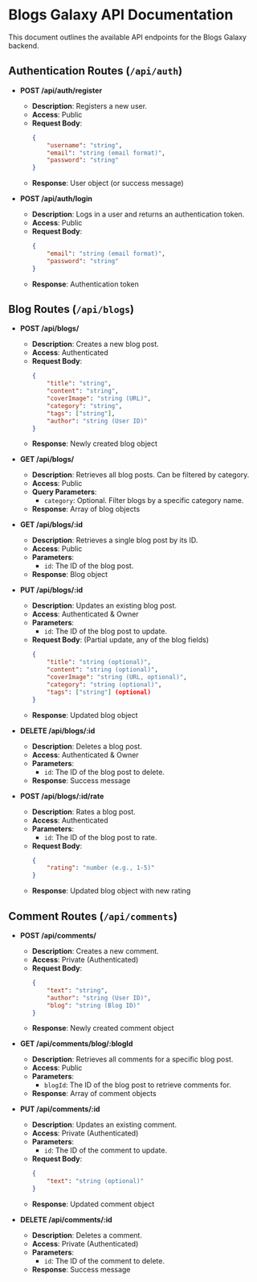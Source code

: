 # Blogs Galaxy API Documentation

This document outlines the available API endpoints for the Blogs Galaxy backend.

## Authentication Routes (`/api/auth`)

*   **POST /api/auth/register**
    *   **Description**: Registers a new user.
    *   **Access**: Public
    *   **Request Body**:
        ```json
        {
            "username": "string",
            "email": "string (email format)",
            "password": "string"
        }
        ```
    *   **Response**: User object (or success message)

*   **POST /api/auth/login**
    *   **Description**: Logs in a user and returns an authentication token.
    *   **Access**: Public
    *   **Request Body**:
        ```json
        {
            "email": "string (email format)",
            "password": "string"
        }
        ```
    *   **Response**: Authentication token

## Blog Routes (`/api/blogs`)

*   **POST /api/blogs/**
    *   **Description**: Creates a new blog post.
    *   **Access**: Authenticated
    *   **Request Body**:
        ```json
        {
            "title": "string",
            "content": "string",
            "coverImage": "string (URL)",
            "category": "string",
            "tags": ["string"],
            "author": "string (User ID)"
        }
        ```
    *   **Response**: Newly created blog object

*   **GET /api/blogs/**
    *   **Description**: Retrieves all blog posts. Can be filtered by category.
    *   **Access**: Public
    *   **Query Parameters**:
        *   `category`: Optional. Filter blogs by a specific category name.
    *   **Response**: Array of blog objects

*   **GET /api/blogs/:id**
    *   **Description**: Retrieves a single blog post by its ID.
    *   **Access**: Public
    *   **Parameters**:
        *   `id`: The ID of the blog post.
    *   **Response**: Blog object

*   **PUT /api/blogs/:id**
    *   **Description**: Updates an existing blog post.
    *   **Access**: Authenticated & Owner
    *   **Parameters**:
        *   `id`: The ID of the blog post to update.
    *   **Request Body**: (Partial update, any of the blog fields)
        ```json
        {
            "title": "string (optional)",
            "content": "string (optional)",
            "coverImage": "string (URL, optional)",
            "category": "string (optional)",
            "tags": ["string"] (optional)
        }
        ```
    *   **Response**: Updated blog object

*   **DELETE /api/blogs/:id**
    *   **Description**: Deletes a blog post.
    *   **Access**: Authenticated & Owner
    *   **Parameters**:
        *   `id`: The ID of the blog post to delete.
    *   **Response**: Success message

*   **POST /api/blogs/:id/rate**
    *   **Description**: Rates a blog post.
    *   **Access**: Authenticated
    *   **Parameters**:
        *   `id`: The ID of the blog post to rate.
    *   **Request Body**:
        ```json
        {
            "rating": "number (e.g., 1-5)"
        }
        ```
    *   **Response**: Updated blog object with new rating

## Comment Routes (`/api/comments`)

*   **POST /api/comments/**
    *   **Description**: Creates a new comment.
    *   **Access**: Private (Authenticated)
    *   **Request Body**:
        ```json
        {
            "text": "string",
            "author": "string (User ID)",
            "blog": "string (Blog ID)"
        }
        ```
    *   **Response**: Newly created comment object

*   **GET /api/comments/blog/:blogId**
    *   **Description**: Retrieves all comments for a specific blog post.
    *   **Access**: Public
    *   **Parameters**:
        *   `blogId`: The ID of the blog post to retrieve comments for.
    *   **Response**: Array of comment objects

*   **PUT /api/comments/:id**
    *   **Description**: Updates an existing comment.
    *   **Access**: Private (Authenticated)
    *   **Parameters**:
        *   `id`: The ID of the comment to update.
    *   **Request Body**:
        ```json
        {
            "text": "string (optional)"
        }
        ```
    *   **Response**: Updated comment object

*   **DELETE /api/comments/:id**
    *   **Description**: Deletes a comment.
    *   **Access**: Private (Authenticated)
    *   **Parameters**:
        *   `id`: The ID of the comment to delete.
    *   **Response**: Success message
